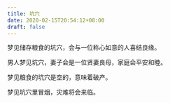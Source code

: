 ```yaml
---
title: 坑穴
date: 2020-02-15T20:54:12+08:00
draft: false
---
```


梦见储存粮食的坑穴，会与一位称心如意的人喜结良缘。



男人梦见坑穴，妻子会是一位贤妻良母，家庭会平安和睦。



梦见粮食的坑穴是空的，意味着破产。



梦见坑穴里冒烟，灾难将会来临。

